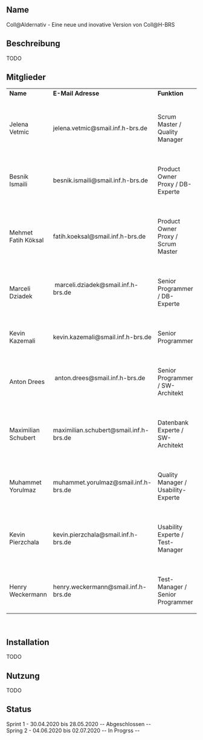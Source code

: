 <h2>Name</h2>
Coll@Aldernativ - Eine neue und inovative Version von Coll@H-BRS

<h2>Beschreibung</h2>
TODO

<h2>Mitglieder</h2>
<table>
<tbody>
<tr>
<td><b>Name</b></td>
<td><b>E-Mail Adresse</b></td>
<td><b>Funktion</b></td>
</tr>
<tr>
<td>&nbsp;
<p><span style="font-weight: 400;">Jelena Vetmic</span></p>
</td>
<td>&nbsp;
<p><span style="font-weight: 400;">jelena.vetmic@smail.inf.h-brs.de</span></p>
</td>
<td>&nbsp;
<p><span style="font-weight: 400;">Scrum Master / Quality Manager<br /></span></p>
</td>
</tr>
<tr>
<td>&nbsp;
<p><span style="font-weight: 400;">Besnik Ismaili</span></p>
</td>
<td>&nbsp;
<p><span style="font-weight: 400;">besnik.ismaili@smail.inf.h-brs.de</span></p>
</td>
<td>&nbsp;
<p><span style="font-weight: 400;">Product Owner Proxy / DB-Experte<br /></span></p>
</td>
</tr>
<tr>
<td>&nbsp;
<p><span style="font-weight: 400;">Mehmet Fatih K&ouml;ksal</span></p>
</td>
<td>&nbsp;
<p><span style="font-weight: 400;">fatih.koeksal@smail.inf.h-brs.de</span></p>
</td>
<td>&nbsp;
<p><span style="font-weight: 400;">Product Owner Proxy / Scrum Master<br /></span></p>
</td>
</tr>
<tr>
<td>&nbsp;
<p><span style="font-weight: 400;">Marceli Dziadek</span></p>
</td>
<td>&nbsp;<span style="font-weight: 400;">marceli.dziadek@smail.inf.h-brs.de</span></td>
<td>&nbsp;
<p><span style="font-weight: 400;">Senior Programmer / DB-Experte<br /></span></p>
</td>
</tr>
<tr>
<td>&nbsp;
<p><span style="font-weight: 400;">Kevin Kazemali</span></p>
</td>
<td>&nbsp;
<p><span style="font-weight: 400;">kevin.kazemali@smail.inf.h-brs.de</span></p>
</td>
<td>&nbsp;
<p><span style="font-weight: 400;">Senior Programmer</span></p>
</td>
</tr>
<tr>
<td>&nbsp;
<p><span style="font-weight: 400;">Anton Drees</span></p>
</td>
<td>&nbsp;<span style="font-weight: 400;">anton.drees@smail.inf.h-brs.de</span></td>
<td>&nbsp;
<p><span style="font-weight: 400;">Senior Programmer / SW-Architekt<br /></span></p>
</td>
</tr>
<tr>
<td>&nbsp;
<p><span style="font-weight: 400;">Maximilian Schubert</span></p>
</td>
<td>&nbsp;
<p><span style="font-weight: 400;">maximilian.schubert@smail.inf.h-brs.de</span></p>
</td>
<td>&nbsp;
<p><span style="font-weight: 400;">Datenbank Experte / SW-Architekt<br /></span></p>
</td>
</tr>
<tr>
<td>&nbsp;
<p><span style="font-weight: 400;">Muhammet Yorulmaz</span></p>
</td>
<td>&nbsp;
<p><span style="font-weight: 400;">muhammet.yorulmaz@smail.inf.h-brs.de</span></p>
</td>
<td>&nbsp;
<p><span style="font-weight: 400;">Quality Manager / Usability-Experte<br /></span></p>
</td>
</tr>
<tr>
<td>&nbsp;
<p><span style="font-weight: 400;">Kevin Pierzchala</span></p>
</td>
<td>&nbsp;
<p><span style="font-weight: 400;">kevin.pierzchala@smail.inf.h-brs.de</span></p>
</td>
<td>&nbsp;
<p><span style="font-weight: 400;">Usability Experte / Test-Manager<br /></span></p>
</td>
</tr>
<tr>
<td>&nbsp;
<p><span style="font-weight: 400;">Henry Weckermann</span></p>
</td>
<td>&nbsp;
<p><span style="font-weight: 400;">henry.weckermann@smail.inf.h-brs.de</span></p>
</td>
<td>&nbsp;
<p><span style="font-weight: 400;">Test-Manager / Senior Programmer<br /></span></p>
</td>
</tr>
</tbody>
</table>
<p>&nbsp;</p>


<h2>Installation</h2>
TODO

<h2>Nutzung</h2>
TODO

<h2>Status</h2>
Sprint 1 - 30.04.2020 bis 28.05.2020 -- Abgeschlossen -- <br>
Spring 2 - 04.06.2020 bis 02.07.2020 -- In Progrss --   